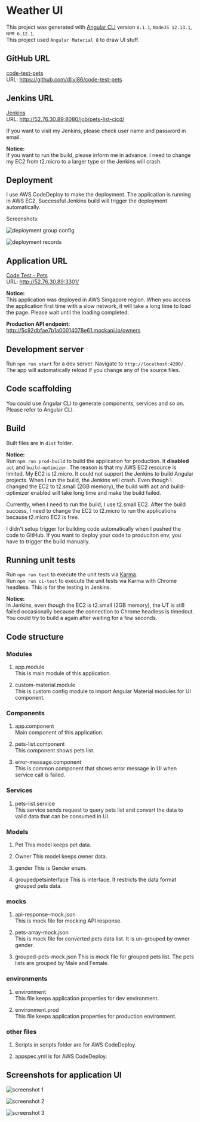 # Weather UI

This project was generated with [Angular CLI](https://github.com/angular/angular-cli) version `8.1.1`, `NodeJS 12.13.1`, `NPM 6.12.1`.  
This project used `Angular Material 8` to draw UI stuff.

## GitHub URL

[code-test-pets](https://github.com/dllyj86/code-test-pets)  
URL: <https://github.com/dllyj86/code-test-pets>

## Jenkins URL

[Jenkins](http://52.76.30.89:8080/job/pets-list-cicd/)  
URL: <http://52.76.30.89:8080/job/pets-list-cicd/>

If you want to visit my Jenkins, please check user name and password in email.

**Notice:**  
If you want to run the build, please inform me in advance. I need to change my EC2 from t2.micro to a larger type or the Jenkins will crash.

## Deployment

I use AWS CodeDeploy to make the deployment. The application is running in AWS EC2. Successful Jenkins build will trigger the deployment automatically.

Screenshots:  

![deployment group config](https://jimmy-demo-static-files.s3-ap-southeast-1.amazonaws.com/pets+1.PNG)

![deployment records](https://jimmy-demo-static-files.s3-ap-southeast-1.amazonaws.com/pet+2.PNG)

## Application URL

[Code Test - Pets](http://52.76.30.89:3301/)  
URL: <http://52.76.30.89:3301/>

**Notice:**  
This application was deployed in AWS Singapore region. When you access the application first time with a slow network, it will take a long time to load the page. Please wait until the loading completed.

**Production API endpoint:**  
<http://5c92dbfae7b1a00014078e61.mockapi.io/owners>  

## Development server

Run `npm run start` for a dev server. Navigate to `http://localhost:4200/`. The app will automatically reload if you change any of the source files.

## Code scaffolding

You could use Angular CLI to generate components, services and so on. Please refer to Angular CLI.

## Build

Built files are in `dist` folder.

**Notice:**  
Run `npm run prod-build` to build the application for production. It **disabled** `aot` and `build-optimizer`. The reason is that my AWS EC2 resource is limited. My EC2 is t2.micro. It could not support the Jenkins to build Angular projects. When I run the build, the Jenkins will crash. Even though I changed the EC2 to t2.small (2GB memory), the build with aot and build-optimizer enabled will take long time and make the build failed.

Currently, when I need to run the build, I use t2.small EC2. After the build success, I need to change the EC2 to t2.micro to run the applications because t2.micro EC2 is free.

I didn't setup trigger for building code automatically when I pushed the code to GitHub. If you want to deploy your code to produciton env, you have to trigger the build manually.

## Running unit tests

Run `npm run test` to execute the unit tests via [Karma](https://karma-runner.github.io).  
Run `npm run ci-test` to execute the unit tests via Karma with Chrome headless. This is for the testing in Jenkins.  

**Notice:**  
In Jenkins, even though the EC2 is t2.small (2GB memory), the UT is still failed occasionally because the connection to Chrome headless is timedout. You could try to build a again after waiting for a few seconds.

## Code structure

### Modules

1. app.module  
This is main module of this application.

2. custom-material.module  
This is custom config module to import Angular Material modules for UI component.

### Components

1. app.component  
Main component of this application.

2. pets-list.component  
This component shows pets list.  

3. error-message.component  
This is common component that shows error message in UI when service call is failed.

### Services

1. pets-list.service  
This service sends request to query pets list and convert the data to valid data that can be consumed in UI.

### Models

1. Pet
This model keeps pet data.

2. Owner
This model keeps owner data.

3. gender
This is Gender enum.

4. groupedpetsinterface
This is interface. It restricts the data format grouped pets data.

### mocks

1. api-response-mock.json  
This is mock file for mocking API response.

2. pets-array-mock.json  
This is mock file for converted pets data list. It is un-grouped by owner gender.

3. grouped-pets-mock.json
This is mock file for grouped pets list. The pets lists are grouped by Male and Female.

### environments

1. environment  
This file keeps application properties for dev environment.

2. environment.prod  
This file keeps application properties for production environment.

### other files

1. Scripts in scripts folder are for AWS CodeDeploy.  

2. appspec.yml is for AWS CodeDeploy.

## Screenshots for application UI

![screenshot 1](https://jimmy-demo-static-files.s3-ap-southeast-1.amazonaws.com/pets+ui+1.PNG)

![screenshot 2](https://jimmy-demo-static-files.s3-ap-southeast-1.amazonaws.com/pets+ui+2.PNG)

![screenshot 3](https://jimmy-demo-static-files.s3-ap-southeast-1.amazonaws.com/pets+ui+3.PNG)
